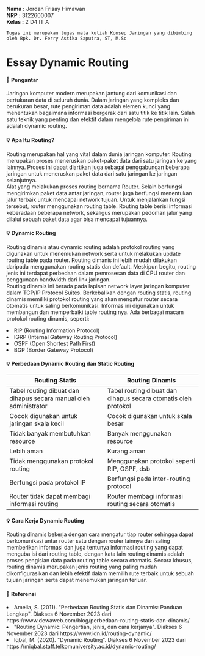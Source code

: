 **Nama  :** Jordan Frisay Himawan <br>
**NRP   :** 3122600007 <br>
**Kelas :** 2 D4 IT A <br>

`Tugas ini merupakan tugas mata kuliah Konsep Jaringan yang dibimbing oleh Bpk. Dr. Ferry Astika Saputra, ST, M.Sc`

# Essay Dynamic Routing

#### :memo: Pengantar <br>
Jaringan komputer modern merupakan jantung dari komunikasi dan pertukaran data di seluruh dunia. Dalam jaringan yang kompleks dan berukuran besar, rute pengiriman data adalah elemen kunci yang menentukan bagaimana informasi bergerak dari satu titik ke titik lain. Salah satu teknik yang penting dan efektif dalam mengelola rute pengiriman ini adalah dynamic routing.<br>

#### :bulb: Apa Itu Routing? <br>
Routing merupakan hal yang vital dalam dunia jaringan komputer. Routing merupakan proses meneruskan paket-paket data dari satu jaringan ke yang lainnya. Proses ini dapat diartikan juga sebagai penggabungan beberapa jaringan untuk meneruskan paket data dari satu jaringan ke jaringan selanjutnya. <br>
Alat yang melakukan proses routing bernama Router. Selain berfungsi mengirimkan paket data antar jaringan, router juga berfungsi menentukan jalur terbaik untuk mencapai network tujuan. Untuk menjalankan fungsi tersebut, router menggunakan routing table. Routing table berisi informasi keberadaan beberapa network, sekaligus merupakan pedoman jalur yang dilalui sebuah paket data agar bisa mencapai tujuannya. <br>

#### :bulb: Dynamic Routing <br>
Routing dinamis atau dynamic routing adalah protokol routing yang digunakan untuk menemukan network serta untuk melakukan update routing table pada router. Routing dimanis ini lebih mudah dilakukan daripada menggunakan routing statis dan default. Meskipun begitu, routing jenis ini terdapat perbedaan dalam pemrosesan data di CPU router dan penggunaan bandwidth dari link jaringan. <br>
Routing dinamis ini berada pada lapisan network layer jaringan komputer dalam TCP/IP Protocol Suites. Berkebalikan dengan routing statis, routing dinamis memiliki protokol routing yang akan mengatur router secara otomatis untuk saling berkomunikasi. Informas ini digunakan untuk membangun dan memperbaiki table routing nya. Ada berbagai macam protokol routing dinamis, seperti: 
<li>RIP (Routing Information Protocol)</li>
<li>IGRP (Internal Gateway Routing Protocol)</li>
<li>OSPF (Open Shortest Path First)</li>
<li>BGP (Border Gateway Protocol)</li>

#### :bulb: Perbedaan Dynamic Routing dan Static Routing <br>
| Routing Statis | Routing Dinamis |
|---|---|
| Tabel routing dibuat dan dihapus secara manual oleh administrator | Tabel routing dibuat dan dihapus secara otomatis oleh protokol |
| Cocok digunakan untuk jaringan skala kecil | Cocok digunakan untuk skala besar |
| Tidak banyak membutuhkan resource | Banyak menggunakan resource |
| Lebih aman | Kurang aman |
| Tidak menggunakan protokol routing | Menggunakan protokol seperti RIP, OSPF, dsb |
| Berfungsi pada protokol IP | Berfungsi pada inter-routing protocol |
| Router tidak dapat membagi informasi routing | Router membagi informasi routing secara otomatis | <br>

#### :bulb: Cara Kerja Dynamic Routing <br>
Routing dinamis bekerja dengan cara mengatur tiap router sehingga dapat berkomunikasi antar router satu dengan router lainnya dan saling memberikan informasi dan juga tentunya informasi routing yang dapat menguba isi dari routing table, dengan kata lain routing dinamis adalah proses pengisian data pada routing table secara otomatis. Secara khusus, routing dinamis merupakan jenis routing yang paling mudah dikonfigurasikan dan lebih efektif dalam memilih rute terbaik untuk sebuah tujuan jaringan serta dapat menemukan jaringan terluar. <br>

#### :memo: Referensi
<li>Amelia, S. (2011). "Perbedaan Routing Statis dan Dinamis: Panduan Lengkap". Diakses 6 November 2023 dari https://www.dewaweb.com/blog/perbedaan-routing-statis-dan-dinamis/</li>
<li>"Routing Dynamic: Pengertian, jenis, dan cara kerjanya". Diakses 6 November 2023 dari https://www.idn.id/routing-dynamic/</li>
<li>Iqbal, M. (2020). "Dynamic Routing". Diakses 6 November 2023 dari https://miqbal.staff.telkomuniversity.ac.id/dynamic-routing/</li>